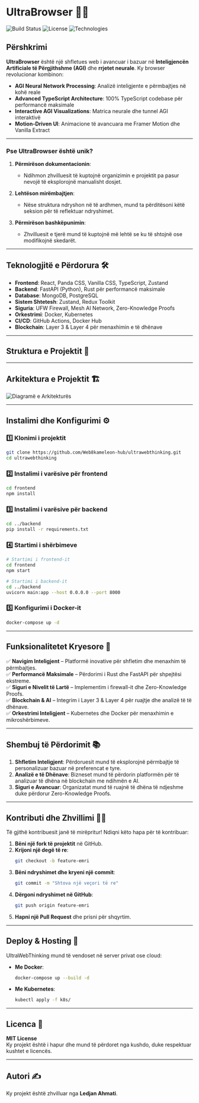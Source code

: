 # UltraBrowser 🧠🌐

![Build Status](https://img.shields.io/github/actions/workflow/status/Web8kameleon-hub/ultrawebthinking/ci.yml)
![License](https://img.shields.io/github/license/Web8kameleon-hub/ultrawebthinking)
![Technologies](https://img.shields.io/badge/Technologies-TypeScript%20%7C%20React%20%7C%20AGI-blue)

## Përshkrimi
**UltraBrowser** është një shfletues web i avancuar i bazuar në **Inteligjencën Artificiale të Përgjithshme (AGI)** dhe **rrjetet neurale**. Ky browser revolucionar kombinon:
- **AGI Neural Network Processing**: Analizë inteligjente e përmbajtjes në kohë reale
- **Advanced TypeScript Architecture**: 100% TypeScript codebase për performancë maksimale  
- **Interactive AGI Visualizations**: Matrica neurale dhe tunnel AGI interaktivë
- **Motion-Driven UI**: Animacione të avancuara me Framer Motion dhe Vanilla Extract

---

### **Pse UltraBrowser është unik?**

1. **Përmirëson dokumentacionin**:
   - Ndihmon zhvilluesit të kuptojnë organizimin e projektit pa pasur nevojë të eksplorojnë manualisht dosjet.

2. **Lehtëson mirëmbajtjen**:
   - Nëse struktura ndryshon në të ardhmen, mund ta përditësoni këtë seksion për të reflektuar ndryshimet.

3. **Përmirëson bashkëpunimin**:
   - Zhvilluesit e tjerë mund të kuptojnë më lehtë se ku të shtojnë ose modifikojnë skedarët.

---

## Teknologjitë e Përdorura 🛠️
- **Frontend**: React, Panda CSS, Vanilla CSS, TypeScript, Zustand
- **Backend**: FastAPI (Python), Rust për performancë maksimale
- **Database**: MongoDB, PostgreSQL
- **Sistem Shtetesh**: Zustand, Redux Toolkit
- **Siguria**: UFW Firewall, Mesh AI Network, Zero-Knowledge Proofs
- **Orkestrimi**: Docker, Kubernetes
- **CI/CD**: GitHub Actions, Docker Hub
- **Blockchain**: Layer 3 & Layer 4 për menaxhimin e të dhënave

---

## Struktura e Projektit 📁

---

## Arkitektura e Projektit 🏗️
![Diagramë e Arkitekturës](./docs/architecture-diagram.png)

---

## Instalimi dhe Konfigurimi ⚙️

### 1️⃣ **Klonimi i projektit**
```bash
git clone https://github.com/Web8kameleon-hub/ultrawebthinking.git
cd ultrawebthinking
```

### 2️⃣ **Instalimi i varësive për frontend**
```bash
cd frontend
npm install
```

### 3️⃣ **Instalimi i varësive për backend**
```bash
cd ../backend
pip install -r requirements.txt
```

### 4️⃣ **Startimi i shërbimeve**
```bash
# Startimi i frontend-it
cd frontend
npm start

# Startimi i backend-it
cd ../backend
uvicorn main:app --host 0.0.0.0 --port 8000
```

### 5️⃣ **Konfigurimi i Docker-it**
```bash
docker-compose up -d
```

---

## Funksionalitetet Kryesore 🌟
✅ **Navigim Inteligjent** – Platformë inovative për shfletim dhe menaxhim të përmbajtjes.  
✅ **Performancë Maksimale** – Përdorimi i Rust dhe FastAPI për shpejtësi ekstreme.  
✅ **Siguri e Nivelit të Lartë** – Implementim i firewall-it dhe Zero-Knowledge Proofs.  
✅ **Blockchain & AI** – Integrim i Layer 3 & Layer 4 për ruajtje dhe analizë të të dhënave.  
✅ **Orkestrimi Inteligjent** – Kubernetes dhe Docker për menaxhimin e mikroshërbimeve.  

---

## Shembuj të Përdorimit 📚
1. **Shfletim Inteligjent**: Përdoruesit mund të eksplorojnë përmbajtje të personalizuar bazuar në preferencat e tyre.  
2. **Analizë e të Dhënave**: Bizneset mund të përdorin platformën për të analizuar të dhëna në blockchain me ndihmën e AI.  
3. **Siguri e Avancuar**: Organizatat mund të ruajnë të dhëna të ndjeshme duke përdorur Zero-Knowledge Proofs.  

---

## Kontributi dhe Zhvillimi 👨‍💻
Të gjithë kontribuesit janë të mirëpritur! Ndiqni këto hapa për të kontribuar:
1. **Bëni një fork të projektit** në GitHub.  
2. **Krijoni një degë të re**:
   ```bash
   git checkout -b feature-emri
   ```
3. **Bëni ndryshimet dhe kryeni një commit**:
   ```bash
   git commit -m "Shtova një veçori të re"
   ```
4. **Dërgoni ndryshimet në GitHub**:
   ```bash
   git push origin feature-emri
   ```
5. **Hapni një Pull Request** dhe prisni për shqyrtim.

---

## Deploy & Hosting 🚀
UltraWebThinking mund të vendoset në server privat ose cloud:
- **Me Docker**:
  ```bash
  docker-compose up --build -d
  ```
- **Me Kubernetes**:
  ```bash
  kubectl apply -f k8s/
  ```

---

## Licenca 📜
**MIT License**  
Ky projekt është i hapur dhe mund të përdoret nga kushdo, duke respektuar kushtet e licencës.

---

## Autori ✍️
Ky projekt është zhvilluar nga **Ledjan Ahmati**.

